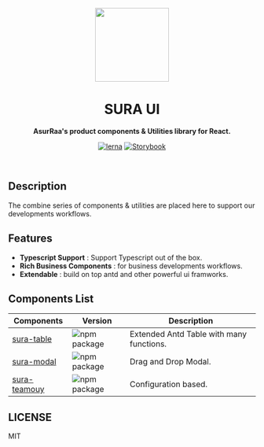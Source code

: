 <p align="center">
  <img width="150" src="https://avatars.githubusercontent.com/u/62465909?s=400&u=b543f5c67f4bafb214e9064ac95de21e35daf2d9&v=4">
</p>
<h1 align="center"> SURA UI </h1>
<p align="center">
  <b >AsurRaa's product components & Utilities library for React.</b>
</p>

<div align="center">
  
  [![lerna](https://img.shields.io/badge/maintained%20with-lerna-cc00ff.svg)](https://lerna.js.org/)
  [![Storybook](https://cdn.jsdelivr.net/gh/storybookjs/brand@master/badge/badge-storybook.svg)](https://asurraa.github.io/sura-ui/)
  
  </div>
<br>

## Description

The combine series of components & utilities are placed here to support our developments workflows.

## Features

- **Typescript Support** : Support Typescript out of the box.
- **Rich Business Components** :  for business developments workflows.
- **Extendable** :  build on top antd and other powerful ui framworks.



## Components List 
|Components| Version |Description|
|--|--|--|
| [sura-table](https://github.com/asurraa/sura-ui/tree/master/packages/table) | ![npm package](https://img.shields.io/npm/v/@asurraa/sura-ui-table.svg?style=flat-square?style=flat-square)|Extended Antd Table with many functions.| 
| [sura-modal](https://github.com/asurraa/sura-ui/tree/master/packages/modal) | ![npm package](https://img.shields.io/npm/v/@asurraa/sura-ui-modal.svg?style=flat-square?style=flat-square)|Drag and Drop Modal.|
| [sura-teamouy](https://github.com/asurraa/sura-ui/tree/master/packages/teamouy) |![npm package](https://img.shields.io/npm/v/@asurraa/sura-ui-teamouy.svg?style=flat-square?style=flat-square)|Configuration based.|





## LICENSE

MIT
